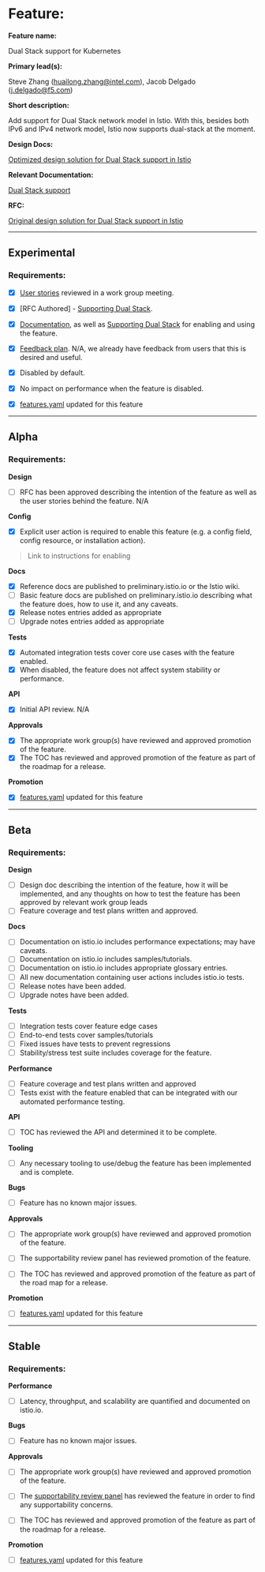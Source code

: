 [//]: # (The syntax preceeding this line is a comment marker used to help guide the author in populating this document)
[//]: # (to github. Unlike HTML comments commonly used throughout istio.io documentation, this comment will not be rendered)
[//]: # (by github. Comments must be separated by carriage return preceding and concluding the text and be a single line.)

[//]: # (This is a living document representing the maturity of a feature. Completion of this template enables Istio work groups)
[//]: # (to collect information on potential new functionality. This template should be completed before users are exposed to)
[//]: # (any new experimental feature. Please complete this template during development.)

[//]: # (The feature implementation section must be completed before submission of the document.)

# Feature:

[//]: # (All information in this section is mandatory.)

**Feature name:**

Dual Stack support for Kubernetes

[//]: # (The name of the feature, e.g. Multiple control planes)

**Primary lead(s):**

Steve Zhang (huailong.zhang@intel.com), Jacob Delgado (j.delgado@f5.com)

[//]: # (The primary lead or leads responsible for the feature. These individuals serve as a point of contact for the feature.)


**Short description:**

Add support for Dual Stack network model in Istio. With this, besides both IPv6 and IPv4 network model, Istio now supports dual-stack at the moment.

[//]: # (A short description of the feature. One or two sentences maximum.)


**Design Docs:**

[Optimized design solution for Dual Stack support in Istio](https://docs.google.com/document/d/15LP2XHpQ71ODkjCVItGacPgzcn19fsVhyE7ruMGXDyU/edit?usp=sharing)

[//]: # (Design docs for feature)


**Relevant Documentation:**

[Dual Stack support](https://github.com/istio/istio/issues/40394)

[//]: # (Links to relevant documentation for feature)

**RFC:**

[Original design solution for Dual Stack support in Istio](https://docs.google.com/document/d/1oT6pmRhOw7AtsldU0-HbfA0zA26j9LYiBD_eepeErsQ/edit?usp=sharing)

[//]: # (Link to RFC for feature)


---

## Experimental

### Requirements:

[//]: # (All information in this section is mandatory for promotion. Please modify the links in this)
[//]: # (section.)

- [x] [User stories](https://docs.google.com/document/d/15LP2XHpQ71ODkjCVItGacPgzcn19fsVhyE7ruMGXDyU/edit?usp=sharing) reviewed in a work group meeting.

[//]: # (User stories are a way to communicate user value. User stories follow the style)
[//]: # (as a [type of user], I want [an action] so that [a benefit/a value]. Istio currently has no user)
[//]: # (story template. Maybe you can make one?)

[//]: # (User stories must be presented in a work group meeting. They need no approval and are later integrated)
[//]: # (into the RFCs, which do need approval for alpha. You may find value to negotiate within the work group where the)
[//]: # (user stories are presented to help clarify the user stories.)

- [x] [RFC Authored] - [Supporting Dual Stack](https://docs.google.com/document/d/15LP2XHpQ71ODkjCVItGacPgzcn19fsVhyE7ruMGXDyU/edit?usp=sharing).

[//]: # (An RFC is mandatory to graduate to experimental. The RFC does not have to be reviewed in a work group)
[//]: # (meeting to graduate to experimental.)

- [x] [Documentation](https://istio.io/latest/news/releases/1.17.x/announcing-1.17/#istio-dual-stack-support), as well as [Supporting Dual Stack](https://docs.google.com/document/d/15LP2XHpQ71ODkjCVItGacPgzcn19fsVhyE7ruMGXDyU/edit?usp=sharing) for enabling and using the feature.

[//]: # (The documentation instructions may exist on the developer wiki or the team drive. They may include instructions)
[//]: # (for building running a `istioctl experimental command`, or using the preview profile,)
[//]: # (or any other relevant information.)

- [x] [Feedback plan](insert_your_link_here). N/A, we already have feedback from users that this is desired and useful.

[//]: # (This may include user feedback meetings, discuss.istio.io conversations, GitHub issues, or mailing lists.)

- [x] Disabled by default.

- [x] No impact on performance when the feature is disabled.


[//]: # (Once all other items are completed, features.yaml should be updated to promote the feature)

- [x] [features.yaml](https://github.com/istio/enhancements/blob/master/features.yaml) updated for this feature
---

## Alpha

### Requirements: 

**Design**

- [ ] RFC has been approved describing the intention of the feature as well as the user stories behind the feature. 
N/A

**Config**

- [x] Explicit user action is required to enable this feature (e.g. a config field, config resource, or installation action). 

> Link to instructions for enabling

**Docs**

- [x] Reference docs are published to preliminary.istio.io or the Istio wiki.
- [ ] Basic feature docs are published on preliminary.istio.io describing what the feature does, how to use it, and any caveats. 
- [x] Release notes entries added as appropriate
- [ ] Upgrade notes entries added as appropriate

**Tests**

- [x] Automated integration tests cover core use cases with the feature enabled. 
- [X] When disabled, the feature does not affect system stability or performance. 

**API**

- [x] Initial API review.
N/A

**Approvals**

- [x] The appropriate work group(s) have reviewed and approved promotion of the feature.
- [x] The TOC has reviewed and approved promotion of the feature as part of the
	roadmap for a release.

**Promotion**

[//]: # (Once all other items are completed, features.yaml should be updated to promote the feature)

- [x] [features.yaml](https://github.com/istio/enhancements/blob/master/features.yaml) updated for this feature

---

## Beta

### Requirements: 

**Design**

- [ ] Design doc describing the intention of the feature, how it will be
	implemented, and any thoughts on how to test the feature has been approved by
	relevant work group leads
- [ ] Feature coverage and test plans written and approved.

**Docs** 

- [ ] Documentation on istio.io includes performance expectations; may have caveats. 
- [ ] Documentation on istio.io includes samples/tutorials. 
- [ ] Documentation on istio.io includes appropriate glossary entries. 
- [ ] All new documentation containing user actions includes istio.io tests.
- [ ] Release notes have been added. 
- [ ] Upgrade notes have been added. 

**Tests**

- [ ] Integration tests cover feature edge cases
- [ ] End-to-end tests cover samples/tutorials
- [ ] Fixed issues have tests to prevent regressions
- [ ] Stability/stress test suite includes coverage for the feature.

**Performance**

- [ ] Feature coverage and test plans written and approved 
- [ ] Tests exist with the feature enabled that can be integrated with our automated performance testing.

**API**

- [ ] TOC has reviewed the API and determined it to be complete. 

**Tooling**

- [ ] Any necessary tooling to use/debug the feature has been implemented and is complete. 

**Bugs**

- [ ] Feature has no known major issues.

**Approvals**

- [ ] The appropriate work group(s) have reviewed and approved promotion of the feature.
- [ ] The supportability review panel has reviewed promotion of the feature.  
- [ ] The TOC has reviewed and approved promotion of the feature as part of the
	road map for a release.


**Promotion**

[//]: # (Once all other items are completed, features.yaml should be updated to promote the feature)

- [ ] [features.yaml](https://github.com/istio/enhancements/blob/master/features.yaml) updated for this feature
---

## Stable

### Requirements: 

**Performance**

- [ ] Latency, throughput, and scalability are quantified and documented on
	istio.io. 

**Bugs**

- [ ] Feature has no known major issues. 

**Approvals**

- [ ] The appropriate work group(s) have reviewed and approved promotion of the feature.
- [ ] The [supportability review panel](https://docs.google.com/document/d/1w0epyFhhDSf_TwFEfa_lrn1v61mXNJKpEp_kUgp4sSc/edit#) has reviewed the feature in order to find any supportability concerns.  
- [ ] The TOC has reviewed and approved promotion of the feature as part of the
	roadmap for a release.


**Promotion**

[//]: # (Once all other items are completed, features.yaml should be updated to promote the feature)

- [ ] [features.yaml](https://github.com/istio/enhancements/blob/master/features.yaml) updated for this feature
